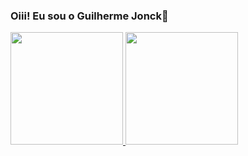 ### Oiii! Eu sou o Guilherme Jonck👋
<div>
<a href="https://github.com/GuilhermeJonck">
  
  <img height="180em" src="https://github-readme-stats.vercel.app/api?username=GuilhermeJonck"/>
  <img height="180em" src="https://github-readme-stats.vercel.app/api/top-langs/?username=GuilhermeJonck"/>
 
</div>
